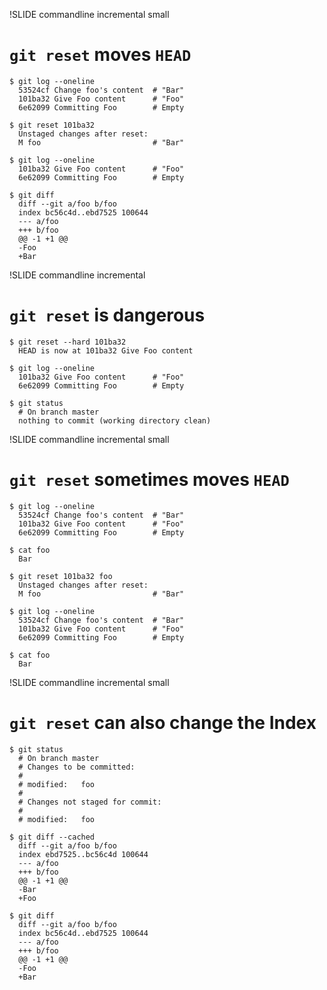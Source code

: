 !SLIDE commandline incremental small

# `git reset` moves `HEAD` #

    $ git log --oneline
      53524cf Change foo's content  # "Bar"
      101ba32 Give Foo content      # "Foo"
      6e62099 Committing Foo        # Empty

    $ git reset 101ba32
      Unstaged changes after reset:
      M foo                         # "Bar"

    $ git log --oneline
      101ba32 Give Foo content      # "Foo"
      6e62099 Committing Foo        # Empty

    $ git diff
      diff --git a/foo b/foo
      index bc56c4d..ebd7525 100644
      --- a/foo
      +++ b/foo
      @@ -1 +1 @@
      -Foo
      +Bar

!SLIDE commandline incremental

# `git reset` is dangerous #

    $ git reset --hard 101ba32
      HEAD is now at 101ba32 Give Foo content

    $ git log --oneline
      101ba32 Give Foo content      # "Foo"
      6e62099 Committing Foo        # Empty

    $ git status
      # On branch master
      nothing to commit (working directory clean)


!SLIDE commandline incremental small

# `git reset` **sometimes** moves `HEAD`

    $ git log --oneline
      53524cf Change foo's content  # "Bar"
      101ba32 Give Foo content      # "Foo"
      6e62099 Committing Foo        # Empty

    $ cat foo
      Bar

    $ git reset 101ba32 foo
      Unstaged changes after reset:
      M foo                         # "Bar"

    $ git log --oneline
      53524cf Change foo's content  # "Bar"
      101ba32 Give Foo content      # "Foo"
      6e62099 Committing Foo        # Empty

    $ cat foo
      Bar

!SLIDE commandline incremental small

# `git reset` can also change the Index

    $ git status
      # On branch master
      # Changes to be committed:
      #
      # modified:   foo
      #
      # Changes not staged for commit:
      #
      # modified:   foo

    $ git diff --cached
      diff --git a/foo b/foo
      index ebd7525..bc56c4d 100644
      --- a/foo
      +++ b/foo
      @@ -1 +1 @@
      -Bar
      +Foo

    $ git diff
      diff --git a/foo b/foo
      index bc56c4d..ebd7525 100644
      --- a/foo
      +++ b/foo
      @@ -1 +1 @@
      -Foo
      +Bar

